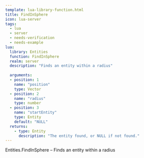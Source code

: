 ```yaml
---
template: lua-library-function.html
title: FindInSphere
icon: lua-server
tags:
  - lua
  - server
  - needs-verification
  - needs-example
lua:
  library: Entities
  function: FindInSphere
  realm: server
  description: "Finds an entity within a radius"
  
  arguments:
  - position: 1
    name: "position"
    type: Vector
  - position: 2
    name: "radius"
    type: number
  - position: 3
    name: "startEntity"
    type: Entity
    default: "NULL"
  returns:
    - type: Entity
      description: "The entity found, or NULL if not found."
---
```


<div class="lua__search__keywords">
Entities.FindInSphere &#x2013; Finds an entity within a radius
</div>
